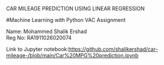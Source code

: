 CAR MILEAGE PREDICTION USING LINEAR REGRESSION

#Machine Learning with Python
VAC Assignment

Name: Mohammed Shalik Ershad  
Reg No: RA1911026020074

Link to Jupyter notebook:https://github.com/shalikershad/car-mileage-/blob/main/Car%20MPG%20prediction.ipynb

